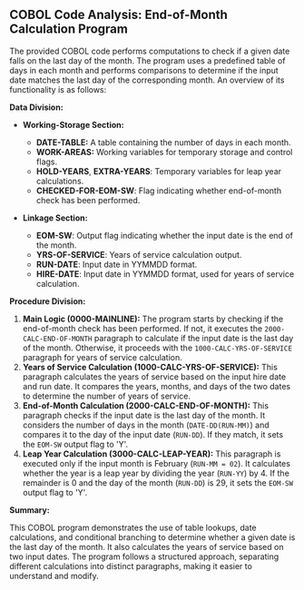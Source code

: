 ## COBOL Code Analysis: End-of-Month Calculation Program
The provided COBOL code performs computations to check if a given date falls on the last day of the month. The program uses a predefined table of days in each month and performs comparisons to determine if the input date matches the last day of the corresponding month. An overview of its functionality is as follows:

**Data Division:**

*   **Working-Storage Section:** 
    *   **DATE-TABLE:** A table containing the number of days in each month.
    *   **WORK-AREAS:** Working variables for temporary storage and control flags.
    *   **HOLD-YEARS**, **EXTRA-YEARS**: Temporary variables for leap year calculations.
    *   **CHECKED-FOR-EOM-SW**: Flag indicating whether end-of-month check has been performed.
    
*   **Linkage Section:** 
    *   **EOM-SW**: Output flag indicating whether the input date is the end of the month.
    *   **YRS-OF-SERVICE**: Years of service calculation output.
    *   **RUN-DATE**: Input date in YYMMDD format.
    *   **HIRE-DATE**: Input date in YYMMDD format, used for years of service calculation.

**Procedure Division:**

1.  **Main Logic (0000-MAINLINE):** The program starts by checking if the end-of-month check has been performed. If not, it executes the `2000-CALC-END-OF-MONTH` paragraph to calculate if the input date is the last day of the month. Otherwise, it proceeds with the `1000-CALC-YRS-OF-SERVICE` paragraph for years of service calculation.
2.  **Years of Service Calculation (1000-CALC-YRS-OF-SERVICE):**  This paragraph calculates the years of service based on the input hire date and run date. It compares the years, months, and days of the two dates to determine the number of years of service.
3. **End-of-Month Calculation (2000-CALC-END-OF-MONTH):** This paragraph checks if the input date is the last day of the month. It considers the number of days in the month (`DATE-DD(RUN-MM)`) and compares it to the day of the input date (`RUN-DD`). If they match, it sets the `EOM-SW` output flag to 'Y'.
4.  **Leap Year Calculation (3000-CALC-LEAP-YEAR):** This paragraph is executed only if the input month is February (`RUN-MM = 02`). It calculates whether the year is a leap year by dividing the year (`RUN-YY`) by 4. If the remainder is 0 and the day of the month (`RUN-DD`) is 29, it sets the `EOM-SW` output flag to 'Y'.

**Summary:**

This COBOL program demonstrates the use of table lookups, date calculations, and conditional branching to determine whether a given date is the last day of the month. It also calculates the years of service based on two input dates. The program follows a structured approach, separating different calculations into distinct paragraphs, making it easier to understand and modify.